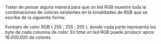 Tratar de pensar alguna manera para que un led RGB muestre toda la combinaciones de colores existentes en la tonalidades de RGB que se escribe de la siguiente forma:

Formato de color RGB ( 255 ; 255 ; 255 ), donde cada parte representa los byte de cada columna de color. En total un led RGB puede producir aprox 16.000.000 de colores.

